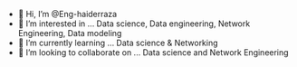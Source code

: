 - 👋 Hi, I’m @Eng-haiderraza
- 👀 I’m interested in ... Data science, Data engineering, Network Engineering, Data modeling
- 🌱 I’m currently learning ... Data science & Networking
- 💞️ I’m looking to collaborate on ... Data science and Network Engineering


<!---
Eng-haiderraza/Eng-haiderraza is a ✨ special ✨ repository because its `README.md` (this file) appears on your GitHub profile.
You can click the Preview link to take a look at your changes.
--->
